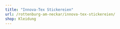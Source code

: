 ```yaml
---
title: "Innova-Tex Stickereien"
url: /rottenburg-am-neckar/innova-tex-stickereien/
shop: Kleidung
---
```

